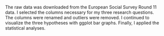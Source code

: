 The raw data was downloaded from the European Social Survey Round 11 data. I selected the columns necessary for my three research questions. The columns were renamed and outliers were removed. I continued to visualize the three hypotheses with ggplot bar graphs. Finally, I applied the statistical analyses.
